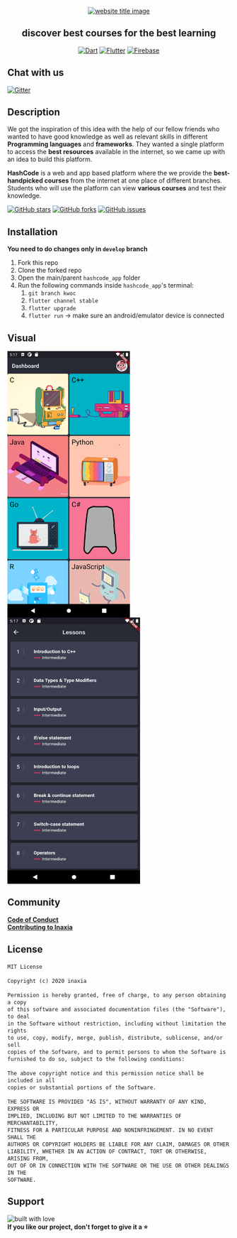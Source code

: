 <p align="center">
    <a href="#"><img src="https://capsule-render.vercel.app/api?type=rect&color=E2336B&height=120&section=header&text=hashcode&fontSize=80&fontAlignY=55&fontColor=FFFFFF" alt="website title image"></a>
    <h2 align="center">discover best courses for the best  learning</h2>
</p>


<p align="center">
    <a href="https://dart.dev/"><img alt="Dart" src="https://img.shields.io/badge/dart-darkblue?&logo=dart&style=for-the-badge"></a>
    <a href="https://flutter.dev/"><img alt="Flutter" src="https://img.shields.io/badge/flutter-darkblue?&logo=flutter&style=for-the-badge"></a>
    <a href="https://firebase.google.com/"><img alt="Firebase" src="https://img.shields.io/badge/firebase-darkblue?&logo=firebase&style=for-the-badge"></a>
</p>


## Chat with us
[![Gitter](https://img.shields.io/badge/gitter-red?&logo=gitter&style=for-the-badge)](https://gitter.im/inaxia-group/hascode-app?utm_source=badge&utm_medium=badge&utm_campaign=pr-badge)


## Description
We got the inspiration of this idea with the help of our fellow friends who wanted to have good knowledge as well as relevant skills in different **Programming languages** and **frameworks**. They wanted a single platform to access the **best resources** available in the internet, so we came up with an idea to build this platform.

**HashCode** is a web and app based platform where the we provide the **best-handpicked courses** from the internet at one place of different branches. Students who will use the platform can view **various courses** and test their knowledge.

[![GitHub stars](https://img.shields.io/github/stars/inaxia/hashcode_app?style=for-the-badge)](https://github.com/inaxia/hashcode_app/stargazers)
[![GitHub forks](https://img.shields.io/github/forks/inaxia/hashcode_app?style=for-the-badge)](https://github.com/inaxia/hashcode_app/network)
[![GitHub issues](https://img.shields.io/github/issues/inaxia/hashcode_app?style=for-the-badge)](https://github.com/inaxia/hashcode_app/issues)


## Installation
**You need to do changes only in `develop` branch**
1. Fork this repo
2. Clone the forked repo
3. Open the main/parent `hashcode_app` folder
4. Run the following commands inside `hashcode_app`'s terminal:
    1. `git branch kwoc`
    2. `flutter channel stable`
    3. `flutter upgrade`
    4. `flutter run` -> make sure an android/emulator device is connected


## Visual
<img src="assets/readme_data/ss1.png" height=600 widht=300 align="left">
<img src="assets/readme_data/ss2.png" height=600 width=300 align="center">


## Community
**[Code of Conduct](https://github.com/inaxia/attendance_using_face_recognition/blob/master/CODE_OF_CONDUCT.md)**<br>
**[Contributing to Inaxia](https://github.com/inaxia/attendance_using_face_recognition/blob/master/CONTRIBUTING.md)**


## License
```
MIT License

Copyright (c) 2020 inaxia

Permission is hereby granted, free of charge, to any person obtaining a copy
of this software and associated documentation files (the "Software"), to deal
in the Software without restriction, including without limitation the rights
to use, copy, modify, merge, publish, distribute, sublicense, and/or sell
copies of the Software, and to permit persons to whom the Software is
furnished to do so, subject to the following conditions:

The above copyright notice and this permission notice shall be included in all
copies or substantial portions of the Software.

THE SOFTWARE IS PROVIDED "AS IS", WITHOUT WARRANTY OF ANY KIND, EXPRESS OR
IMPLIED, INCLUDING BUT NOT LIMITED TO THE WARRANTIES OF MERCHANTABILITY,
FITNESS FOR A PARTICULAR PURPOSE AND NONINFRINGEMENT. IN NO EVENT SHALL THE
AUTHORS OR COPYRIGHT HOLDERS BE LIABLE FOR ANY CLAIM, DAMAGES OR OTHER
LIABILITY, WHETHER IN AN ACTION OF CONTRACT, TORT OR OTHERWISE, ARISING FROM,
OUT OF OR IN CONNECTION WITH THE SOFTWARE OR THE USE OR OTHER DEALINGS IN THE
SOFTWARE.
```


## Support
![built with love](https://forthebadge.com/images/badges/built-with-love.svg)<br>
**If you like our project, don't forget to give it a ⭐**
